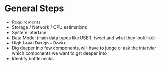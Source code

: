 # General Steps
- Requirements
- Storage /  Network / CPU estimations
- System interface
- Data Model (main data types like USER, tweet and what they look like)
- High Level Design - Boxes
- Dig deeper into few components, will have to judge or ask the intervier which components we want to get deeper into
- Identify bottle necks
